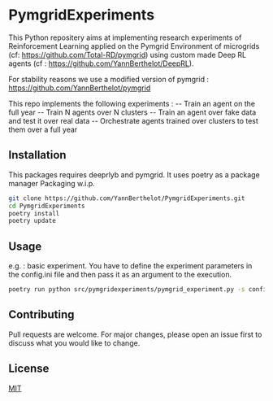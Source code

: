 # PymgridExperiments

This Python repositery aims at implementing research experiments of Reinforcement Learning applied on the Pymgrid Environment of microgrids (cf: https://github.com/Total-RD/pymgrid) using custom made Deep RL agents (cf : https://github.com/YannBerthelot/DeepRL).

For stability reasons we use a modified version of pymgrid : https://github.com/YannBerthelot/pymgrid

This repo implements the following experiments :
-- Train an agent on the full year 
-- Train N agents over N clusters
-- Train an agent over fake data and test it over real data
-- Orchestrate agents trained over clusters to test them over a full year


## Installation

This packages requires deeprlyb and pymgrid. It uses poetry as a package manager
Packaging w.i.p.

```bash
git clone https://github.com/YannBerthelot/PymgridExperiments.git
cd PymgridExperiments
poetry install
poetry update
```

## Usage
e.g. : basic experiment. You have to define the experiment parameters in the config.ini file and then pass it as an argument to the execution.
```bash
poetry run python src/pymgridexperiments/pymgrid_experiment.py -s config.ini

```

## Contributing

Pull requests are welcome. For major changes, please open an issue first to discuss what you would like to change.

## License

[MIT](https://choosealicense.com/licenses/mit/)

